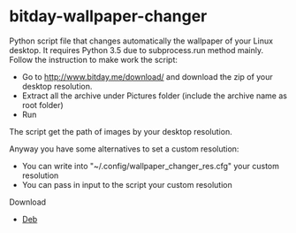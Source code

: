 # bitday-wallpaper-changer
Python script file that changes automatically the wallpaper of your Linux desktop. It requires Python 3.5 due to subprocess.run method mainly.
Follow the instruction to make work the script:
- Go to http://www.bitday.me/download/ and download the zip of your desktop resolution.
- Extract all the archive under Pictures folder (include the archive name as root folder)
- Run

The script get the path of images by your desktop resolution.

Anyway you have some alternatives to set a custom resolution:
- You can write into "~/.config/wallpaper_changer_res.cfg" your custom resolution
- You can pass in input to the script your custom resolution

Download
- <a href="https://github.com/Michedev/bitday-wallpaper-changer/raw/master/dist/deb/bitday-wallpaper-changer.deb"> Deb </a>
